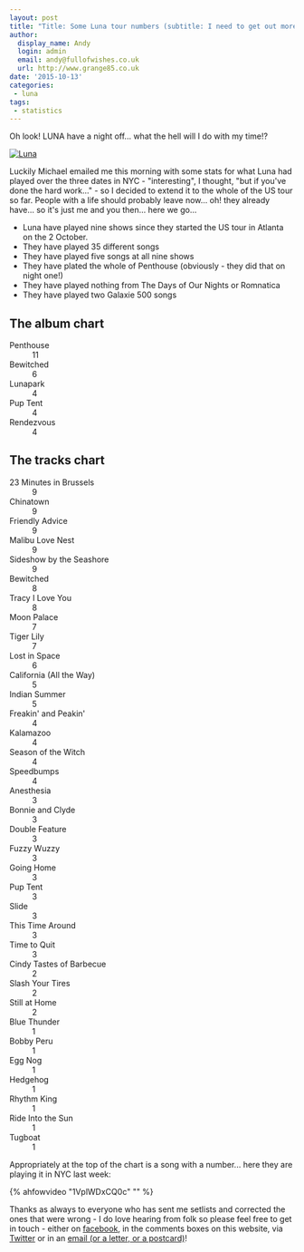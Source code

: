 ```yaml
---
layout: post
title: "Title: Some Luna tour numbers (subtitle: I need to get out more)"
author:
  display_name: Andy
  login: admin
  email: andy@fullofwishes.co.uk
  url: http://www.grange85.co.uk
date: '2015-10-13'
categories:
 - luna
tags:
 - statistics
---
```

<p class="lead">Oh look! LUNA have a night off... what the hell will I do with my time!?</p>

<a data-flickr-embed="true" data-footer="true"  href="https://www.flickr.com/photos/johnmcnicholas/21714982050/in/pool-aheadfullofwishes/" title="Luna"><img src="https://farm1.staticflickr.com/600/21714982050_df210a208c_b.jpg" alt="Luna"></a>

<p>Luckily Michael emailed me this morning with some stats for what Luna had played over the three dates in NYC - "interesting", I thought, "but if you've done the hard work..." - so I decided to extend it to the whole of the US tour so far. People with a life should probably leave now... oh! they already have... so it's just me and you then... here we go...</p>

<ul>
	<li>Luna have played nine shows since they started the US tour in Atlanta on the 2 October.</li>
	<li>They have played 35 different songs</li>
	<li>They have played five songs at all nine shows</li>
	<li>They have plated the whole of Penthouse (obviously - they did that on night one!)</li>
	<li>They have played nothing from The Days of Our Nights or Romnatica</li>
	<li>They have played two Galaxie 500 songs</li>
</ul>

<h2>The album chart</h2>
<dl class="dl-horizontal">
  <dt>Penthouse</dt>
  <dd>11</dd>
  <dt>Bewitched</dt>
  <dd>6</dd>
  <dt>Lunapark</dt>
  <dd>4</dd>
  <dt>Pup Tent</dt>
  <dd>4</dd>
  <dt>Rendezvous</dt>
  <dd>4</dd>
</dl>

<h2>The tracks chart</h2>
<dl class="dl-horizontal">
<dt>23 Minutes in Brussels</dt>
<dd>9</dd>
<dt>Chinatown</dt>
<dd>9</dd>
<dt>Friendly Advice</dt>
<dd>9</dd>
<dt>Malibu Love Nest</dt>
<dd>9</dd>
<dt>Sideshow by the Seashore</dt>
<dd>9</dd>
<dt>Bewitched</dt>
<dd>8</dd>
<dt>Tracy I Love You</dt>
<dd>8</dd>
<dt>Moon Palace</dt>
<dd>7</dd>
<dt>Tiger Lily</dt>
<dd>7</dd>
<dt>Lost in Space</dt>
<dd>6</dd>
<dt>California (All the Way)</dt>
<dd>5</dd>
<dt>Indian Summer</dt>
<dd>5</dd>
<dt>Freakin' and Peakin'</dt>
<dd>4</dd>
<dt>Kalamazoo</dt>
<dd>4</dd>
<dt>Season of the Witch</dt>
<dd>4</dd>
<dt>Speedbumps</dt>
<dd>4</dd>
<dt>Anesthesia</dt>
<dd>3</dd>
<dt>Bonnie and Clyde</dt>
<dd>3</dd>
<dt>Double Feature</dt>
<dd>3</dd>
<dt>Fuzzy Wuzzy</dt>
<dd>3</dd>
<dt>Going Home</dt>
<dd>3</dd>
<dt>Pup Tent</dt>
<dd>3</dd>
<dt>Slide</dt>
<dd>3</dd>
<dt>This Time Around</dt>
<dd>3</dd>
<dt>Time to Quit</dt>
<dd>3</dd>
<dt>Cindy Tastes of Barbecue</dt>
<dd>2</dd>
<dt>Slash Your Tires</dt>
<dd>2</dd>
<dt>Still at Home</dt>
<dd>2</dd>
<dt>Blue Thunder</dt>
<dd>1</dd>
<dt>Bobby Peru</dt>
<dd>1</dd>
<dt>Egg Nog</dt>
<dd>1</dd>
<dt>Hedgehog</dt>
<dd>1</dd>
<dt>Rhythm King</dt>
<dd>1</dd>
<dt>Ride Into the Sun</dt>
<dd>1</dd>
<dt>Tugboat</dt>
<dd>1</dd>
</dl>

<p>Appropriately at the top of the chart is a song with a number... here they are playing it in NYC last week:</p>

{% ahfowvideo "1VplWDxCQ0c" "" %}


<p>Thanks as always to everyone who has sent me setlists and corrected the ones that were wrong - I do love hearing from folk so please feel free to get in touch - either on <a href="http://www.facebook.com/fullofwishes">facebook</a>, in the comments boxes on this website, via <a href="http://www.twitter.com">Twitter</a> or in an <a href="/about/">email (or a letter, or a postcard)</a>!</p>
